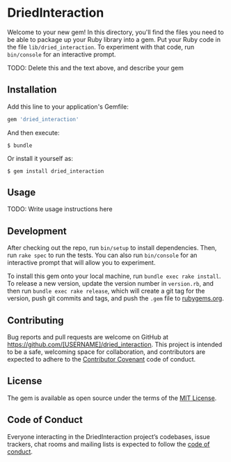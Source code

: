 # DriedInteraction

Welcome to your new gem! In this directory, you'll find the files you need to be able to package up your Ruby library into a gem. Put your Ruby code in the file `lib/dried_interaction`. To experiment with that code, run `bin/console` for an interactive prompt.

TODO: Delete this and the text above, and describe your gem

## Installation

Add this line to your application's Gemfile:

```ruby
gem 'dried_interaction'
```

And then execute:

    $ bundle

Or install it yourself as:

    $ gem install dried_interaction

## Usage

TODO: Write usage instructions here

## Development

After checking out the repo, run `bin/setup` to install dependencies. Then, run `rake spec` to run the tests. You can also run `bin/console` for an interactive prompt that will allow you to experiment.

To install this gem onto your local machine, run `bundle exec rake install`. To release a new version, update the version number in `version.rb`, and then run `bundle exec rake release`, which will create a git tag for the version, push git commits and tags, and push the `.gem` file to [rubygems.org](https://rubygems.org).

## Contributing

Bug reports and pull requests are welcome on GitHub at https://github.com/[USERNAME]/dried_interaction. This project is intended to be a safe, welcoming space for collaboration, and contributors are expected to adhere to the [Contributor Covenant](http://contributor-covenant.org) code of conduct.

## License

The gem is available as open source under the terms of the [MIT License](https://opensource.org/licenses/MIT).

## Code of Conduct

Everyone interacting in the DriedInteraction project’s codebases, issue trackers, chat rooms and mailing lists is expected to follow the [code of conduct](https://github.com/[USERNAME]/dried_interaction/blob/master/CODE_OF_CONDUCT.md).
